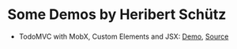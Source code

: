 Some Demos by Heribert Schütz
=============================

- TodoMVC with MobX, Custom Elements and JSX:
  [Demo](./todomvc-mobx-jsx), [Source](https://github.com/hcschuetz/todomvc-mobx-jsx)